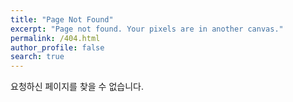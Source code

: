 ```yaml
---
title: "Page Not Found"
excerpt: "Page not found. Your pixels are in another canvas."
permalink: /404.html
author_profile: false
search: true
---
```


요청하신 페이지를 찾을 수 없습니다.

<script>
  var GOOG_FIXURL_LANG = 'en';
  var GOOG_FIXURL_SITE = 'https://xxxxxseed.github.io'
</script>
<script src="https://linkhelp.clients.google.com/tbproxy/lh/wm/fixurl.js">
</script>